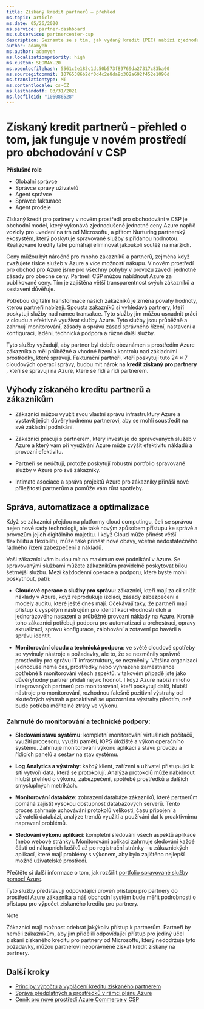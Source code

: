 ```yaml
---
title: Získaný kredit partnerů – přehled
ms.topic: article
ms.date: 05/26/2020
ms.service: partner-dashboard
ms.subservice: partnercenter-csp
description: Seznamte se s tím, jak vydaný kredit (PEC) nabízí zjednodušené jednotné ceny Azure a spravované služby s přidanou hodnotou a zároveň pomáhá eliminovat soutěž na maržích.
author: adamyeh
ms.author: adamyeh
ms.localizationpriority: high
ms.custom: SEOMAY.20
ms.openlocfilehash: 5561c2e183c1dc50b573f89769da27317c83ba00
ms.sourcegitcommit: 10765386b2df0d4c2e8da9b302a692f452e1090d
ms.translationtype: MT
ms.contentlocale: cs-CZ
ms.lasthandoff: 03/31/2021
ms.locfileid: "106086528"
---
```

# <a name="partner-earned-credit---an-overview-of-how-it-works-in-the-new-commerce-experience-in-csp"></a>Získaný kredit partnerů – přehled o tom, jak funguje v novém prostředí pro obchodování v CSP

**Příslušné role**

- Globální správce
- Správce správy uživatelů
- Agent správce
- Správce fakturace
- Agent prodeje

Získaný kredit pro partnery v novém prostředí pro obchodování v CSP je obchodní model, který vykonává zjednodušené jednotné ceny Azure napříč vozidly pro uvedení na trh od Microsoftu, a přitom Nurturing partnerský ekosystém, který poskytuje spravované služby s přidanou hodnotou. Realizované kredity také pomáhají eliminovat jakoukoli soutěž na maržích.

Ceny můžou být náročné pro mnoho zákazníků a partnerů, zejména když zvažujete tisíce služeb v Azure a více možností nákupu. V novém prostředí pro obchod pro Azure jsme pro všechny pohyby v provozu zavedli jednotné zásady pro obecné ceny. Partneři CSP můžou nabídnout Azure za publikované ceny. Tím je zajištěna větší transparentnost svých zákazníků a sestavení důvěřuje.

Potřebou digitální transformace našich zákazníků je změna povahy hodnoty, kterou partneři nabízejí. Spousta zákazníků si vyhledává partnery, kteří poskytují služby nad rámec transakce. Tyto služby jim můžou usnadnit práci v cloudu a efektivně využívat služby Azure. Tyto služby jsou průběžně a zahrnují monitorování, zásady a správu zásad správného řízení, nastavení a konfiguraci, ladění, technická podpora a různé další služby. 

Tyto služby vyžadují, aby partner byl dobře obeznámen s prostředím Azure zákazníka a měl průběžné a vhodné řízení a kontrolu nad základními prostředky, které spravují. Fakturační partneři, kteří poskytují tuto 24 × 7 cloudových operací správy, budou mít nárok na **kredit získaný pro partnery** , kteří se spravují na Azure, které se řídí a řídí partnerem.


## <a name="benefits-of-the-partner-earned-credit-for-partners-and-customers"></a>Výhody získaného kreditu partnerů a zákazníkům

- Zákazníci můžou využít svou vlastní správu infrastruktury Azure a vystavit jejich důvěryhodnému partnerovi, aby se mohli soustředit na své základní podnikání.

- Zákazníci pracují s partnerem, který investuje do spravovaných služeb v Azure a který vám při využívání Azure může zvýšit efektivitu nákladů a provozní efektivitu.

- Partneři se neúčtují, protože poskytují robustní portfolio spravované služby v Azure pro své zákazníky.  

- Intimate asociace a správa projektů Azure pro zákazníky přináší nové příležitosti partnerům a pomůže vám růst spotřeby. 

## <a name="manage-automate-and-optimize"></a>Správa, automatizace a optimalizace

Když se zákazníci přejdou na platformy cloud computingu, čelí se správou nejen nové sady technologií, ale také novým způsobem přístupu ke správě a provozům jejich digitálního majetku. I když Cloud může přinést větší flexibilitu a flexibilitu, může také přinést nové obavy, včetně nedostatečného řádného řízení zabezpečení a nákladů. 

Vaši zákazníci vám budou mít na maximum své podnikání v Azure. Se spravovanými službami můžete zákazníkům pravidelně poskytovat bílou šetrnější službu. Mezi každodenní operace a podporu, které byste mohli poskytnout, patří:

- **Cloudové operace a služby pro správu**: zákazníci, kteří mají za cíl snížit náklady v Azure, když reprodukuje izolaci, zásady zabezpečení a modely auditu, které ještě dnes mají. Očekávají taky, že partneři mají přístup k vyspělým nástrojům pro identifikaci vhodnosti úloh a jednorázového nasazení a průběžné provozní náklady na Azure. Kromě toho zákazníci potřebují podporu pro automatizaci a orchestraci, opravy aktualizací, správu konfigurace, zálohování a zotavení po havárii a správu identit. 

- **Monitorování cloudu a technická podpora**: ve světě cloudové spotřeby se vyvinuly nástroje a požadavky, ale to, že se nezměnily správné prostředky pro správu IT infrastruktury, se nezměnily. Většina organizací jednoduše nemá čas, prostředky nebo vyhrazené zaměstnance potřebné k monitorování všech aspektů. v takovém případě jste jako důvěryhodný partner přidali nejvíc hodnot. I když Azure nabízí mnoho integrovaných partnerů pro monitorování, kteří poskytují další, hlubší nástroje pro monitorování, rozhodnou falešně pozitivní výstrahy od skutečných výstrah a proaktivně se upozorní na výstrahy předtím, než bude potřeba měřitelné ztráty ve výkonu. 


### <a name="included-in-monitoring-and-technical-support"></a>Zahrnuté do monitorování a technické podpory:

- **Sledování stavu systému**: kompletní monitorování virtuálních počítačů, využití procesoru, využití paměti, IOPS úložiště a výkon operačního systému. Zahrnuje monitorování výkonu aplikací a stavu provozu a řídicích panelů a sestav na stav systému.

- **Log Analytics a výstrahy**: každý klient, zařízení a uživatel přistupující k síti vytvoří data, která se protokolují. Analýza protokolů může nabídnout hlubší přehled o výkonu, zabezpečení, spotřebě prostředků a dalších smysluplných metrikách.

- **Monitorování databáze**: zobrazení databáze zákazníků, které partnerům pomáhá zajistit vysokou dostupnost databázových serverů. Tento proces zahrnuje uchovávání protokolů velikosti, času připojení a uživatelů databází, analýze trendů využití a používání dat k proaktivnímu napravení problémů.

- **Sledování výkonu aplikací**: kompletní sledování všech aspektů aplikace (nebo webové stránky). Monitorování aplikací zahrnuje sledování každé části od nákupních košíků až po registrační stránky – u zákaznických aplikací, které mají problémy s výkonem, aby bylo zajištěno nejlepší možné uživatelské prostředí.

Přečtěte si další informace o tom, jak rozšířit [portfolio spravované služby pomocí Azure](https://partner.microsoft.com/campaigns/cloud-playbooks-thank-you).

Tyto služby představují odpovídající úroveň přístupu pro partnery do prostředí Azure zákazníka a náš obchodní systém bude měřit podrobnosti o přístupu pro výpočet získaného kreditu pro partnery.  

>[!Note]
>Zákazníci mají možnost odebrat jakýkoliv přístup k partnerům. Partneři by neměli zákazníkům, aby jim přidělili odpovídající přístup pro jediný účel získání získaného kreditu pro partnery od Microsoftu, který nedodržuje tyto požadavky, můžou partnerovi neoprávněně získat kredit získaný na partnery.

## <a name="next-steps"></a>Další kroky

- [Principy výpočtu a vyplácení kreditu získaného partnerem](partner-earned-credit-explanation.md)
- [Správa předplatných a prostředků v rámci plánu Azure](azure-plan-manage.md)
- [Ceník pro nové prostředí Azure Commerce v CSP](azure-plan-price-list.md)